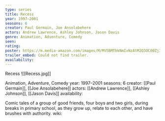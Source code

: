```yaml
---
type: series
title: Recess
year: 1997–2001
seasons: 6
creator: Paul Germain, Joe Ansolabehere
actors: Andrew Lawrence, Ashley Johnson, Jason Davis
genre: Animation, Adventure, Comedy
seen:
rating: 
poster: https://m.media-amazon.com/images/M/MV5BMThkNmIxNzAtM2Q3OC00ZjIxLWE1MjMtZjQxODRhZjU5ZTFkXkEyXkFqcGdeQXVyNjk1Njg5NTA@._V1_SX300.jpg
trailer_embed: Could not find trailer.
availability:
---
```

Recess
![[Recess.jpg]]

Animation, Adventure, Comedy
year: 1997–2001
seasons: 6
creator: [[Paul Germain]], [[Joe Ansolabehere]]
actors: [[Andrew Lawrence]], [[Ashley Johnson]], [[Jason Davis]]
availability:

Comic tales of a group of good friends, four boys and two girls, during breaks in primary school, as they grow up, relate to each other, and have brushes with authority.
wiki: 


